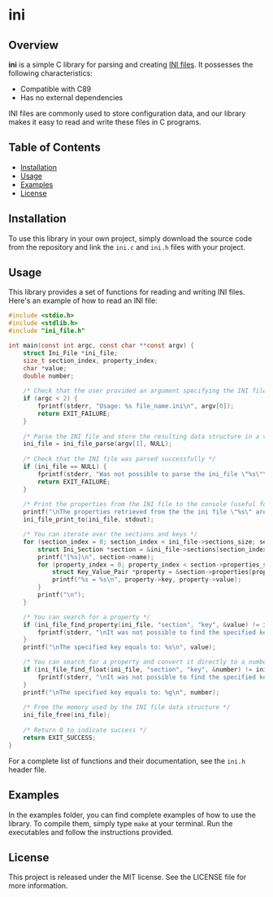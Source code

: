 # ini

## Overview

**ini** is a simple C library for parsing and creating [INI files](https://en.wikipedia.org/wiki/INI_file). It possesses the following characteristics:

- Compatible with C89
- Has no external dependencies

INI files are commonly used to store configuration data, and our library makes it easy to read and write these files in C programs.

## Table of Contents

- [Installation](#installation)
- [Usage](#usage)
- [Examples](#examples)
- [License](#license)

## Installation

To use this library in your own project, simply download the source code from the repository and link the `ini.c` and `ini.h` files with your project.

## Usage

This library provides a set of functions for reading and writing INI files. Here's an example of how to read an INI file:

```c
#include <stdio.h>
#include <stdlib.h>
#include "ini_file.h"

int main(const int argc, const char **const argv) {
    struct Ini_File *ini_file;
    size_t section_index, property_index;
    char *value;
    double number;
    
    /* Check that the user provided an argument specifying the INI file name */
    if (argc < 2) {
        fprintf(stderr, "Usage: %s file_name.ini\n", argv[0]);
        return EXIT_FAILURE;
    }
    
    /* Parse the INI file and store the resulting data structure in a variable */
    ini_file = ini_file_parse(argv[1], NULL);
    
    /* Check that the INI file was parsed successfully */
    if (ini_file == NULL) {
        fprintf(stderr, "Was not possible to parse the ini_file \"%s\"\n", argv[1]);
        return EXIT_FAILURE;
    }
    
    /* Print the properties from the INI file to the console (useful for debug purposes) */
    printf("\nThe properties retrieved from the the ini file \"%s\" are:\n\n", argv[1]);
    ini_file_print_to(ini_file, stdout);

    /* You can iterate over the sections and keys */
    for (section_index = 0; section_index < ini_file->sections_size; section_index++) {
        struct Ini_Section *section = &ini_file->sections[section_index];
        printf("[%s]\n", section->name);
        for (property_index = 0; property_index < section->properties_size; property_index++) {
            struct Key_Value_Pair *property = &section->properties[property_index];
            printf("%s = %s\n", property->key, property->value);
        }
        printf("\n");
    }

    /* You can search for a property */
    if (ini_file_find_property(ini_file, "section", "key", &value) != ini_no_error) {
        fprintf(stderr, "\nIt was not possible to find the specified key!\n");
    }
    printf("\nThe specified key equals to: %s\n", value);

    /* You can search for a property and convert it directly to a number */
    if (ini_file_find_float(ini_file, "section", "key", &number) != ini_no_error) {
        fprintf(stderr, "\nIt was not possible to find the specified key!\n");
    }
    printf("\nThe specified key equals to: %g\n", number);
    
    /* Free the memory used by the INI file data structure */
    ini_file_free(ini_file);
    
    /* Return 0 to indicate success */
    return EXIT_SUCCESS;
}
```

For a complete list of functions and their documentation, see the `ini.h` header file.

## Examples

In the examples folder, you can find complete examples of how to use the library. To compile them, simply type `make` at your terminal. Run the executables and follow the instructions provided.

## License

This project is released under the MIT license. See the LICENSE file for more information.
